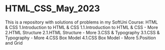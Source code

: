 # HTML_CSS_May_2023
This is a repository with solutions of problems in my SoftUni Course: HTML &amp; CSS
1.Introduction to HTML & CSS
1.1.Introduction to HTML & CSS - More
2.HTML Structure
2.1.HTML Structure - More
3.CSS & Typography
3.1.CSS & Typography - More
4.CSS Box Model
4.1.CSS Box Model - More
5.Position and Grid